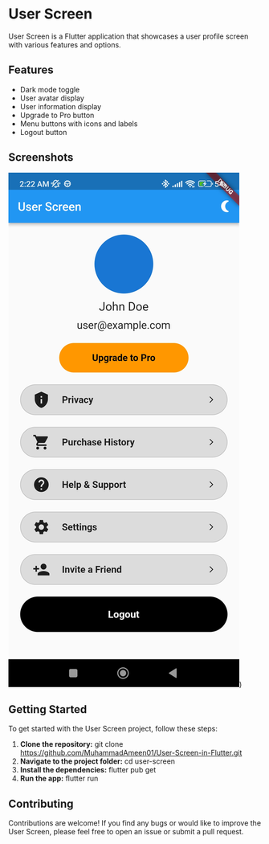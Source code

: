 # User Screen

User Screen is a Flutter application that showcases a user profile screen with various features and options.

## Features

- Dark mode toggle
- User avatar display
- User information display
- Upgrade to Pro button
- Menu buttons with icons and labels
- Logout button
## Screenshots

![User Screen](https://github.com/MuhammadAmeen01/User-Screen-in-Flutter/blob/master/1.jpg?raw=true))

## Getting Started

To get started with the User Screen project, follow these steps:
1. **Clone the repository:**
git clone https://github.com/MuhammadAmeen01/User-Screen-in-Flutter.git
2. **Navigate to the project folder:**
cd user-screen
3. **Install the dependencies:**
flutter pub get
4. **Run the app:**
flutter run

## Contributing

Contributions are welcome! If you find any bugs or would like to improve the User Screen, please feel free to open an issue or submit a pull request.


